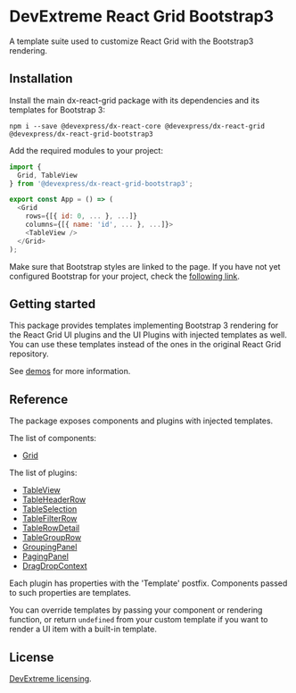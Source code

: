 # DevExtreme React Grid Bootstrap3

A template suite used to customize React Grid with the Bootstrap3 rendering.

## Installation

Install the main dx-react-grid package with its dependencies and its templates for Bootstrap 3:

```
npm i --save @devexpress/dx-react-core @devexpress/dx-react-grid @devexpress/dx-react-grid-bootstrap3
```

Add the required modules to your project:

```js
import {
  Grid, TableView
} from '@devexpress/dx-react-grid-bootstrap3';

export const App = () => (
  <Grid
    rows={[{ id: 0, ... }, ...]}
    columns={[{ name: 'id', ... }, ...]}>
    <TableView />
  </Grid>
);
```

Make sure that Bootstrap styles are linked to the page. If you have not yet configured Bootstrap for your project, check the [following link](http://getbootstrap.com/getting-started/#download).

## Getting started

This package provides templates implementing Bootstrap 3 rendering for the React Grid UI plugins and the UI Plugins with injected templates as well. You can use these templates instead of the ones in the original React Grid repository.

See [demos](https://devexpress.github.io/devextreme-reactive/react/grid/demos/) for more information.

## Reference

The package exposes components and plugins with injected templates.

The list of components:

- [Grid](https://devexpress.github.io/devextreme-reactive/react/grid/docs/reference/grid/)

The list of plugins:

- [TableView](https://devexpress.github.io/devextreme-reactive/react/grid/docs/reference/table-view/)
- [TableHeaderRow](https://devexpress.github.io/devextreme-reactive/react/grid/docs/reference/table-header-row/)
- [TableSelection](https://devexpress.github.io/devextreme-reactive/react/grid/docs/reference/table-selection/)
- [TableFilterRow](https://devexpress.github.io/devextreme-reactive/react/grid/docs/reference/table-filter-row/)
- [TableRowDetail](https://devexpress.github.io/devextreme-reactive/react/grid/docs/reference/table-row-detail/)
- [TableGroupRow](https://devexpress.github.io/devextreme-reactive/react/grid/docs/reference/table-group-row/)
- [GroupingPanel](https://devexpress.github.io/devextreme-reactive/react/grid/docs/reference/grouping-panel/)
- [PagingPanel](https://devexpress.github.io/devextreme-reactive/react/grid/docs/reference/paging-panel/)
- [DragDropContext](https://devexpress.github.io/devextreme-reactive/react/grid/docs/reference/drag-drop-context/)

Each plugin has properties with the 'Template' postfix. Components passed to such properties are templates.

You can override templates by passing your component or rendering function, or return `undefined` from your custom template if you want to render a UI item with a built-in template.

## License

[DevExtreme licensing](https://js.devexpress.com/licensing/).
